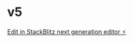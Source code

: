 # v5

[Edit in StackBlitz next generation editor ⚡️](https://stackblitz.com/~/github.com/ArthurPhyto/v5)
